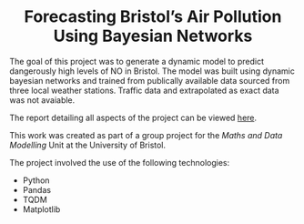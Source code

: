 <h1 align="center">
Forecasting Bristol’s Air Pollution Using Bayesian Networks
</h1>

The goal of this project was to  generate a dynamic model to predict dangerously high levels of NO in Bristol. The model was built using dynamic bayesian networks and trained from publically available data sourced from three local weather stations. Traffic data and extrapolated as exact data was not avaiable.


The report detailing all aspects of the project can be viewed [here](/report.pdf).


This work was created as part of a group project for the *Maths and Data Modelling* Unit at the University of Bristol.


The project involved the use of the following technologies:

- Python
- Pandas
- TQDM
- Matplotlib

